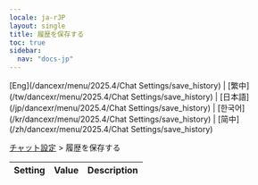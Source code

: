 ```yaml
---
locale: ja-rJP
layout: single
title: 履歴を保存する
toc: true
sidebar:
  nav: "docs-jp"
---
```

[Eng](/dancexr/menu/2025.4/Chat Settings/save_history) | [繁中](/tw/dancexr/menu/2025.4/Chat Settings/save_history) | [日本語](/jp/dancexr/menu/2025.4/Chat Settings/save_history) | [한국어](/kr/dancexr/menu/2025.4/Chat Settings/save_history) | [简中](/zh/dancexr/menu/2025.4/Chat Settings/save_history)

[チャット設定](../menu#チャット設定) > 履歴を保存する



| Setting | Value | Description |
| :--- | --- | :--- |
